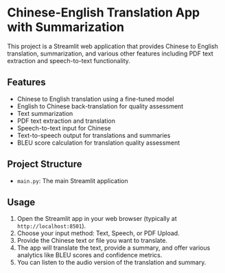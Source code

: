 # Chinese-English Translation App with Summarization

This project is a Streamlit web application that provides Chinese to English translation, summarization, and various other features including PDF text extraction and speech-to-text functionality.

## Features

- Chinese to English translation using a fine-tuned model
- English to Chinese back-translation for quality assessment
- Text summarization
- PDF text extraction and translation
- Speech-to-text input for Chinese
- Text-to-speech output for translations and summaries
- BLEU score calculation for translation quality assessment

## Project Structure

- `main.py`: The main Streamlit application

## Usage

1. Open the Streamlit app in your web browser (typically at `http://localhost:8501`).
2. Choose your input method: Text, Speech, or PDF Upload.
3. Provide the Chinese text or file you want to translate.
4. The app will translate the text, provide a summary, and offer various analytics like BLEU scores and confidence metrics.
5. You can listen to the audio version of the translation and summary.
